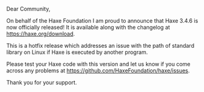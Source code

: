 Dear Community,

On behalf of the Haxe Foundation I am proud to announce that Haxe 3.4.6 is now officially released! It is available along with the changelog at <https://haxe.org/download>.

This is a hotfix release which addresses an issue with the path of standard library on Linux if Haxe is executed by another program.

Please test your Haxe code with this version and let us know if you come across any problems at <https://github.com/HaxeFoundation/haxe/issues>.

Thank you for your support.